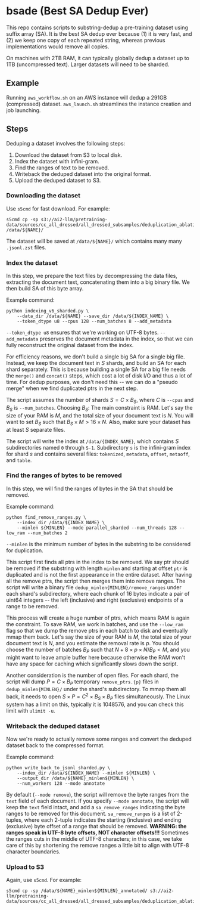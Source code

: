 # bsade (Best SA Dedup Ever)

This repo contains scripts to substring-dedup a pre-training dataset using suffix array (SA).
It is the best SA dedup ever because (1) it is very fast, and (2) we keep one copy of each repeated string, whereas previous implementations would remove all copies.

On machines with 2TB RAM, it can typically globally dedup a dataset up to 1TB (uncompressed text).
Larger datasets will need to be sharded.

## Example

Running `aws_workflow.sh` on an AWS instance will dedup a 291GB (compressed) dataset.
`aws_launch.sh` streamlines the instance creation and job launching.

## Steps

Deduping a dataset involves the following steps:
1. Download the dataset from S3 to local disk.
2. Index the dataset with infini-gram.
3. Find the ranges of text to be removed.
4. Writeback the deduped dataset into the original format.
5. Upload the deduped dataset to S3.

### Downloading the dataset

Use `s5cmd` for fast download.
For example:
```
s5cmd cp -sp s3://ai2-llm/pretraining-data/sources/cc_all_dressed/all_dressed_subsamples/deduplication_ablations_v1/final_ablation/minhash_10x_b/* /data/${NAME}/
```

The dataset will be saved at `/data/${NAME}/` which contains many many `.jsonl.zst` files.

### Index the dataset

In this step, we prepare the text files by decompressing the data files, extracting the document text, concatenating them into a big binary file.
We then build SA of this byte array.

Example command:
```
python indexing_v6_sharded.py \
    --data_dir /data/${NAME} --save_dir /data/${INDEX_NAME} \
    --token_dtype u8 --cpus 128 --num_batches 8 --add_metadata
```

`--token_dtype u8` ensures that we're working on UTF-8 bytes.
`--add_metadata` preserves the document metadata in the index, so that we can fully reconstruct the original dataset from the index.

For efficiency reasons, we don't build a single big SA for a single big file.
Instead, we keep the document text in $S$ shards, and build an SA for each shard separately.
This is because building a single SA for a big file needs the `merge()` and `concat()` steps, which cost a lot of disk I/O and thus a lot of time.
For dedup purposes, we don't need this -- we can do a "pseudo merge" when we find duplicated ptrs in the next step.

The script assumes the number of shards $S = C \times B_S$, where $C$ is `--cpus` and $B_S$ is `--num_batches`.
Choosing $B_S$: The main constraint is RAM. Let's say the size of your RAM is $M$, and the total size of your document text is $N$. You will want to set $B_S$ such that $B_S \times M > 16 \times N$.
Also, make sure your dataset has at least $S$ separate files.

The script will write the index at `/data/{INDEX_NAME}`, which contains $S$ subdirectories named `0` through `S-1`.
Subdirectory `s` is the infini-gram index for shard $s$ and contains several files: `tokenized`, `metadata`, `offset`, `metaoff`, and `table`.

### Find the ranges of bytes to be removed

In this step, we will find the ranges of bytes in the SA that should be removed.

Example command:
```
python find_remove_ranges.py \
    --index_dir /data/${INDEX_NAME} \
    --minlen ${MINLEN} --mode parallel_sharded --num_threads 128 --low_ram --num_batches 2
```

`--minlen` is the minimum number of bytes in the substring to be considered for duplication.

This script first finds all ptrs in the index to be removed.
We say ptr should be removed if the substring with length `minlen` and starting at offset `ptr` is duplicated and is not the first appearance in the entire dataset.
After having all the remove ptrs, the script then merges them into remove ranges.
The script will write a binary file `dedup_minlen{MINLEN}/remove_ranges` under each shard's subdirectory, where each chunk of 16 bytes indicate a pair of uint64 integers -- the left (inclusive) and right (exclusive) endpoints of a range to be removed.

This process will create a huge number of ptrs, which means RAM is again the constraint.
To save RAM, we work in batches, and use the `--low_ram` flag so that we dump the remove ptrs in each batch to disk and eventually mmap them back.
Let's say the size of your RAM is $M$, the total size of your document text is $N$, and you estimate the removal rate is $p$.
You should choose the number of batches $B_P$ such that $N + 8 \times p \times N / B_P < M$, and you might want to leave ample buffer here because otherwise the RAM won't have any space for caching which significantly slows down the script.

Another consideration is the number of open files.
For each shard, the script will dump $P = C \times B_P$ temporary `remove_ptrs.{p}` files in `dedup_minlen{MINLEN}/` under the shard's subdirectory.
To mmap them all back, it needs to open $S \times P = C^2 \times B_S \times B_P$ files simultaneously.
The Linux system has a limit on this, typically it is 1048576, and you can check this limit with `ulimit -u`.

### Writeback the deduped dataset

Now we're ready to actually remove some ranges and convert the deduped dataset back to the compressed format.

Example command:
```
python write_back_to_jsonl_sharded.py \
    --index_dir /data/${INDEX_NAME} --minlen ${MINLEN} \
    --output_dir /data/${NAME}_minlen${MINLEN} \
    --num_workers 128 --mode annotate
```

By default (`--mode remove`), the script will remove the byte ranges from the `text` field of each document.
If you specify `--mode annotate`, the script will keep the `text` field intact, and add a `sa_remove_ranges` indicating the byte ranges to be removed for this document.
`sa_remove_ranges` is a list of 2-tuples, where each 2-tuple indicates the starting (inclusive) and ending (exclusive) byte offset of a range that should be removed.
**WARNING: the ranges speak in UTF-8 byte offsets, NOT character offsets!!!**
Sometimes the ranges cuts in the middle of UTF-8 characters; in this case, we take care of this by shortening the remove ranges a little bit to align with UTF-8 character boundaries.

### Upload to S3

Again, use `s5cmd`.
For example:
```
s5cmd cp -sp /data/${NAME}_minlen${MINLEN}_annotated/ s3://ai2-llm/pretraining-data/sources/cc_all_dressed/all_dressed_subsamples/deduplication_ablations_v1/final_ablation/minhash_10x_b_suffarr_minlen${MINLEN}_annotated/
```
